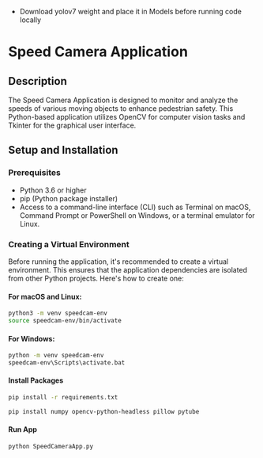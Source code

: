 - Download yolov7 weight and place it in Models before running code locally
# Speed Camera Application

## Description

The Speed Camera Application is designed to monitor and analyze the speeds of various moving objects to enhance pedestrian safety. This Python-based application utilizes OpenCV for computer vision tasks and Tkinter for the graphical user interface.

## Setup and Installation

### Prerequisites

- Python 3.6 or higher
- pip (Python package installer)
- Access to a command-line interface (CLI) such as Terminal on macOS, Command Prompt or PowerShell on Windows, or a terminal emulator for Linux.

### Creating a Virtual Environment

Before running the application, it's recommended to create a virtual environment. This ensures that the application dependencies are isolated from other Python projects. Here's how to create one:

#### For macOS and Linux:

```sh
python3 -m venv speedcam-env
source speedcam-env/bin/activate
```

#### For Windows:

```sh
python -m venv speedcam-env
speedcam-env\Scripts\activate.bat
```

#### Install Packages

```sh
pip install -r requirements.txt

pip install numpy opencv-python-headless pillow pytube

```

#### Run App

```sh
python SpeedCameraApp.py
```
